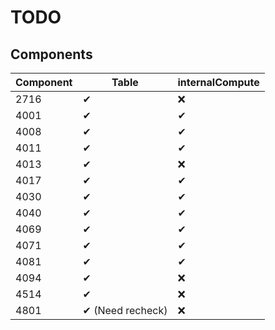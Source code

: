 # TODO

## Components

| Component | Table | internalCompute |
|-----------|-------|-----------------|
| 2716 | ✔ | ❌ |
| 4001 | ✔ | ✔ |
| 4008 | ✔ | ✔ |
| 4011 | ✔ | ✔ |
| 4013 | ✔ | ❌ |
| 4017 | ✔ | ✔ |
| 4030 | ✔ | ✔ |
| 4040 | ✔ | ✔ |
| 4069 | ✔ | ✔ |
| 4071 | ✔ | ✔ |
| 4081 | ✔ | ✔ |
| 4094 | ✔ | ❌ |
| 4514 | ✔ | ❌ |
| 4801 | ✔ (Need recheck) | ❌ |